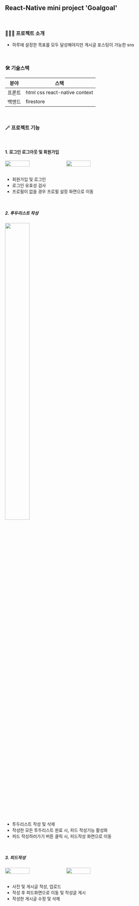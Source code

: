 ## React-Native mini project  'Goalgoal'

<br/>

### 💁🏻‍♀️ 프로젝트 소개

* 하루에 설정한 목표를 모두 달성해야지만 게시글 포스팅이 가능한 sns
<br>

### 🛠 기술스택

|분야|스택|
|------|---|
|프론트|html css react-native context|
|백엔드|firestore|

<br>


### 🪄 프로젝트 기능

<br>

#### 1. 로그인 로그아웃 및 회원가입

<div style="display:flex">
<img src="https://user-images.githubusercontent.com/75401130/164699018-612995d0-4894-4e63-9d8d-85e0a6eb90c4.gif"
width="40%" height="50%">
<img src="https://user-images.githubusercontent.com/75401130/164700398-13f38c4e-7ada-41d2-a283-90535892bbe2.gif"
width="40%" height="50%">
</div>

<br/>

- 회원가입 및 로그인
- 로그인 유효성 검사
- 프로필이 없을 경우 프로필 설정 화면으로 이동

<br>

#####  2. 투두리스트 작성

<img src="https://user-images.githubusercontent.com/75401130/164699319-5e36e7d8-f844-4389-8bc4-10d65a97a5da.gif"
width="40%" height="50%">
<br/>

- 투두리스트 작성 및 삭제
- 작성한 모든 투두리스트 완료 시, 피드 작성기능 활성화
- 피드 작성하러가기 버튼 클릭 시, 피드작성 화면으로 이동

<br/>

#####  3. 피드작성
<div style="display:flex">
<img src="https://user-images.githubusercontent.com/75401130/164699712-8db6035c-d07d-4238-864a-dd79cbe6a29f.gif"
width="40%" height="50%">
<img src="https://user-images.githubusercontent.com/75401130/164700071-0f7cd891-5924-4ff5-947a-aa0f6ac04c40.gif"
width="40%" height="50%">
</div>
<br/>

- 사진 및 게시글 적성, 업로드
- 작성 후 피드화면으로 이동 및 작성글 게시
- 작성한 게시글 수정 및 삭제

<br/>
<br/>
